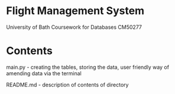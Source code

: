 # Flight Management System
University of Bath Coursework for Databases CM50277

# Contents
main.py - creating the tables, storing the data, user friendly way of amending data via the terminal

README.md - description of contents of directory
